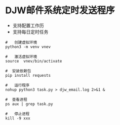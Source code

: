 # DJW邮件系统定时发送程序
- 支持配置工作历
- 支持每日定时任务

```shell
#   创建虚拟环境
python3 -m venv vnev

#   激活虚拟环境
source  vnev/bin/activate

#  安装依赖包
pip install requests

#   运行程序
nohup python3 task.py > djw_email.log 2>&1 &

#  查看进程
ps aux | grep task.py

#   停止进程
kill -9 xxx
```